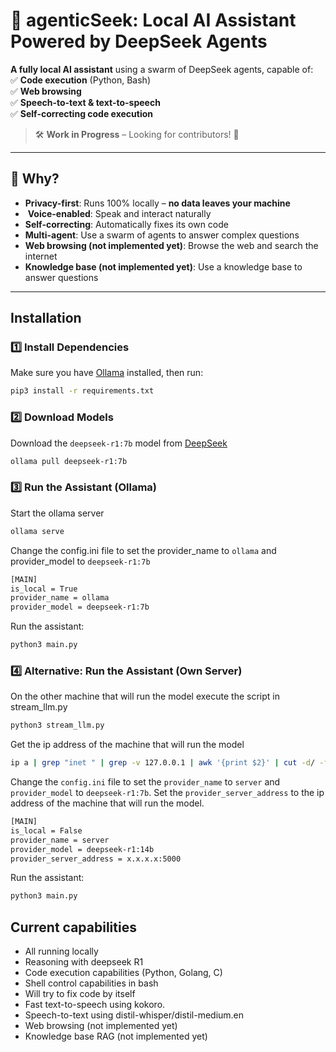 
# 🚀 agenticSeek: Local AI Assistant Powered by DeepSeek Agents  

**A fully local AI assistant** using a swarm of DeepSeek agents, capable of:  
✅ **Code execution** (Python, Bash)  
✅ **Web browsing**  
✅ **Speech-to-text & text-to-speech**  
✅ **Self-correcting code execution**  

> 🛠️ **Work in Progress** – Looking for contributors! 🚀  

---

## 🌟 Why?  

-  **Privacy-first**: Runs 100% locally – **no data leaves your machine**  
- ️ **Voice-enabled**: Speak and interact naturally
-  **Self-correcting**: Automatically fixes its own code
- **Multi-agent**: Use a swarm of agents to answer complex questions
-  **Web browsing (not implemented yet)**: Browse the web and search the internet  
-  **Knowledge base (not implemented yet)**: Use a knowledge base to answer questions  

---

## Installation  

### 1️⃣ **Install Dependencies**  
Make sure you have [Ollama](https://ollama.com/) installed, then run:  
```sh
pip3 install -r requirements.txt
```

### 2️⃣ **Download Models**  

Download the `deepseek-r1:7b` model from [DeepSeek](https://deepseek.com/models)

```sh
ollama pull deepseek-r1:7b
```

### 3️⃣ **Run the Assistant (Ollama)**  

Start the ollama server
```sh
ollama serve
```

Change the config.ini file to set the provider_name to `ollama` and provider_model to `deepseek-r1:7b`

```sh
[MAIN]
is_local = True
provider_name = ollama
provider_model = deepseek-r1:7b
```

Run the assistant:

```sh
python3 main.py
```

### 4️⃣ **Alternative: Run the Assistant (Own Server)**  

On the other machine that will run the model execute the script in stream_llm.py


```sh
python3 stream_llm.py
```

Get the ip address of the machine that will run the model

```sh
ip a | grep "inet " | grep -v 127.0.0.1 | awk '{print $2}' | cut -d/ -f1
```

Change the `config.ini` file to set the `provider_name` to `server` and `provider_model` to `deepseek-r1:7b`.
Set the `provider_server_address` to the ip address of the machine that will run the model.

```sh
[MAIN]
is_local = False
provider_name = server
provider_model = deepseek-r1:14b
provider_server_address = x.x.x.x:5000
```

Run the assistant:

```sh
python3 main.py
```

## Current capabilities

- All running locally
- Reasoning with deepseek R1
- Code execution capabilities (Python, Golang, C)
- Shell control capabilities in bash
- Will try to fix code by itself
- Fast text-to-speech using kokoro.
- Speech-to-text using distil-whisper/distil-medium.en
- Web browsing (not implemented yet)
- Knowledge base RAG (not implemented yet)